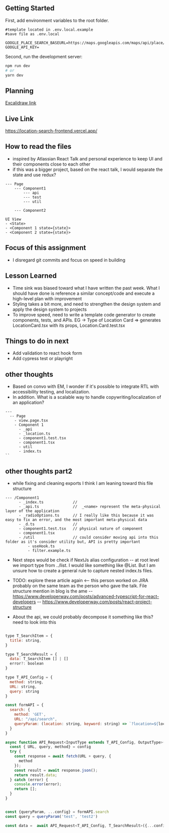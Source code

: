 ## Getting Started

First, add environment variables to the root folder.

```env
#template located in .env.local.example
#save file as .env.local

GOOGLE_PLACE_SEARCH_BASEURL=https://maps.googleapis.com/maps/api/place/nearbysearch/json
GOOGLE_API_KEY=
```

Second, run the development server:

```bash
npm run dev
# or
yarn dev
```

## Planning

[Excalidraw link](https://excalidraw.com/#json=HQOjXDy0xtNf5tY2Wpwjv,yTbOPPjH0hpdvLZRvY7nAA)

## Live Link

https://location-search-frontend.vercel.app/

## How to read the files

- inspired by Atlassian React Talk and personal experience to keep UI and their components close to each other
- if this was a bigger project, based on the react talk, I would separate the state and use redux?

```
--- Page
    --- Component1
        --- api
        --- test
        --- util

    --- Component2

UI View
- <State>
- <Component 1 state={state}>
- <Component 2 state={state}>

```

## Focus of this assignment

- I disregard git commits and focus on speed in building

## Lesson Learned

- Time sink was biased toward what I have written the past week. What I should have done is reference a similar concept/code and execute a high-level plan with improvement
- Styling takes a bit more, and need to strengthen the design system and apply the design system to projects
- To improve speed, need to write a template code generator to create components, tests, and APIs.
  EG -> Type of Location Card => generates LocationCard.tsx with its props, Location.Card.test.tsx

## Things to do in next

- Add validation to react hook form
- Add cypress test or playright

## other thoughts

- Based on convo with EM, I wonder if it's possible to integrate RTL with accessibility testing, and localization.
- In addition. What is a scalable way to handle copywriting/localization of an application?

```
---
  -- Page
    - view.page.tsx
    - Component 1
      - _api
      - _location.ts
      - component1.test.tsx
      - component1.tsx
      - util
      - index.ts
``
```

## other thoughts part2

- while fixing and cleaning exports I think I am leaning toward this file structure

```
--- /Component1
      - _index.ts             //
      - _api.ts               //  _<name> represent the meta-physical layer of the application
      - _radioOptions.ts      // I really like this because it was easy to fix an error, and the most important meta-physical data
      - _d.ts                 //
      - component1.test.tsx   // physical nature of component
      - component1.tsx
      - /util                 // could consider moving api into this folder as it's consider utility but, API is pretty important
          - useHook.ts
          - filter.example.ts

```

- Next steps would be check if NextJs alias configuration
  -- at root level we import type from ../list. I would like something like @List. But I am unsure how to create a general rule to capture nested index.ts files.

- TODO: explore these article again <-- this person worked on JIRA probably on the same team as the person who gave the talk. File structure mention in blog is the ame
  -- https://www.developerway.com/posts/advanced-typescript-for-react-developers
  -- https://www.developerway.com/posts/react-project-structure

- About the api, we could probably decompose it something like this? need to look into this

```javascript

type T_SearchItem = {
  title: string,
}

type T_SearchResult = {
  data: T_SearchItem [] | []
  error?: boolean
}

type T_API_Config = {
  method: string,
  URL: string,
  query: string
}

const formAPI = {
  search: {
    method: 'GET',
    URL: "/api/search",
    queryParam: (location: string, keyword: string) => `?location=${location}&keyword=${keyword}`,
  }
}

async function API_Request<InputType extends T_API_Config, OutputType>(config: InputType): Promise<OutputType [] | []> {
  const { URL, query, method} = config
  try {
    const response = await fetch(URL + query, {
      method
    });
    const result = await response.json();
    return result.data;
  } catch (error) {
    console.error(error);
    return [];
  }
}


const {queryParam, ...config} = formAPI.search
const query = queryParam('test', 'test2')

const data =  await API_Request<T_API_Config, T_SearchResult>({...config, query})
```
